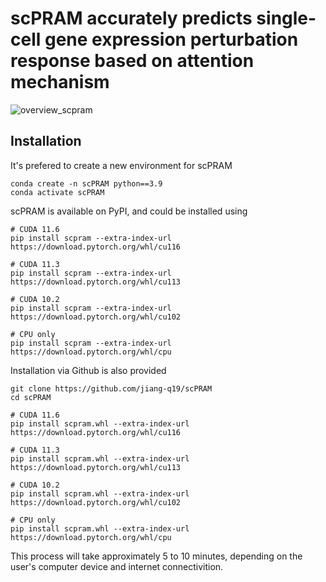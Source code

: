 # scPRAM accurately predicts single-cell gene expression perturbation response based on attention mechanism

![overview_scpram]([D:\BaiduSyncdisk\科研文件\论文\scPRAM\overview_scpram.png](https://github.com/jiang-q19/scPRAM/blob/main/overview_scpram.png))

## Installation

It's prefered to create a new environment for scPRAM

```
conda create -n scPRAM python==3.9
conda activate scPRAM
```

scPRAM is available on PyPI, and could be installed using

```
# CUDA 11.6
pip install scpram --extra-index-url https://download.pytorch.org/whl/cu116

# CUDA 11.3
pip install scpram --extra-index-url https://download.pytorch.org/whl/cu113

# CUDA 10.2
pip install scpram --extra-index-url https://download.pytorch.org/whl/cu102

# CPU only
pip install scpram --extra-index-url https://download.pytorch.org/whl/cpu
```

Installation via Github is also provided

```
git clone https://github.com/jiang-q19/scPRAM
cd scPRAM

# CUDA 11.6
pip install scpram.whl --extra-index-url https://download.pytorch.org/whl/cu116

# CUDA 11.3
pip install scpram.whl --extra-index-url https://download.pytorch.org/whl/cu113

# CUDA 10.2
pip install scpram.whl --extra-index-url https://download.pytorch.org/whl/cu102

# CPU only
pip install scpram.whl --extra-index-url https://download.pytorch.org/whl/cpu
```

This process will take approximately 5 to 10 minutes, depending on the user's computer device and internet connectivition.

## 
